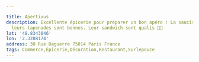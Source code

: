```yaml
---

title: Apertivus
description: Excellente épicerie pour préparer un bon apéro ! La saucisse sèche et
  leurs tapenades sont bonnes. Leur sandwich sont qualis 👌🏻
lat: '48.8343046'
lon: '2.3288174'
address: 30 Rue Daguerre 75014 Paris France
tags: Commerce,Épicerie,Décoration,Restaurant,Surlepouce
---
```

